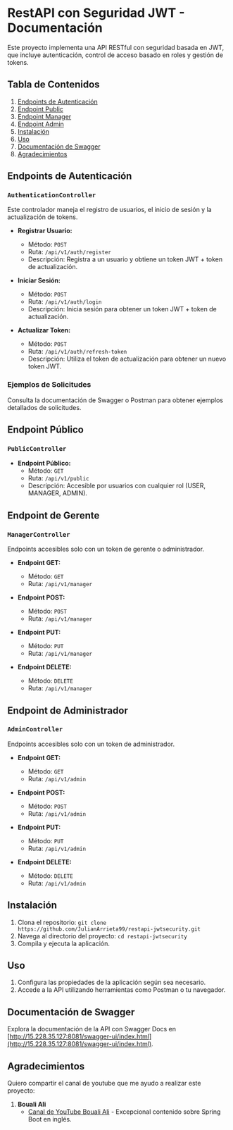 # RestAPI con Seguridad JWT - Documentación

Este proyecto implementa una API RESTful con seguridad basada en JWT, que incluye autenticación, control de acceso basado en roles y gestión de tokens.

## Tabla de Contenidos

1. [Endpoints de Autenticación](#endpoints-de-autenticación)
2. [Endpoint Public](#endpoint-public)
3. [Endpoint Manager](#endpoint-Manager)
4. [Endpoint Admin](#endpoint-Admin)
5. [Instalación](#instalación)
6. [Uso](#uso)
7. [Documentación de Swagger](#documentación-de-swagger)
8. [Agradecimientos](#agradecimientos)

## Endpoints de Autenticación

### `AuthenticationController`

Este controlador maneja el registro de usuarios, el inicio de sesión y la actualización de tokens.

- **Registrar Usuario:**
  - Método: `POST`
  - Ruta: `/api/v1/auth/register`
  - Descripción: Registra a un usuario y obtiene un token JWT + token de actualización.

- **Iniciar Sesión:**
  - Método: `POST`
  - Ruta: `/api/v1/auth/login`
  - Descripción: Inicia sesión para obtener un token JWT + token de actualización.

- **Actualizar Token:**
  - Método: `POST`
  - Ruta: `/api/v1/auth/refresh-token`
  - Descripción: Utiliza el token de actualización para obtener un nuevo token JWT.

### Ejemplos de Solicitudes

Consulta la documentación de Swagger o Postman para obtener ejemplos detallados de solicitudes.

## Endpoint Público

### `PublicController`

- **Endpoint Público:**
  - Método: `GET`
  - Ruta: `/api/v1/public`
  - Descripción: Accesible por usuarios con cualquier rol (USER, MANAGER, ADMIN).

## Endpoint de Gerente

### `ManagerController`

Endpoints accesibles solo con un token de gerente o administrador.

- **Endpoint GET:**
  - Método: `GET`
  - Ruta: `/api/v1/manager`

- **Endpoint POST:**
  - Método: `POST`
  - Ruta: `/api/v1/manager`

- **Endpoint PUT:**
  - Método: `PUT`
  - Ruta: `/api/v1/manager`

- **Endpoint DELETE:**
  - Método: `DELETE`
  - Ruta: `/api/v1/manager`

## Endpoint de Administrador

### `AdminController`

Endpoints accesibles solo con un token de administrador.

- **Endpoint GET:**
  - Método: `GET`
  - Ruta: `/api/v1/admin`

- **Endpoint POST:**
  - Método: `POST`
  - Ruta: `/api/v1/admin`

- **Endpoint PUT:**
  - Método: `PUT`
  - Ruta: `/api/v1/admin`

- **Endpoint DELETE:**
  - Método: `DELETE`
  - Ruta: `/api/v1/admin`

## Instalación

1. Clona el repositorio: `git clone https://github.com/JulianArrieta99/restapi-jwtsecurity.git`
2. Navega al directorio del proyecto: `cd restapi-jwtsecurity`
3. Compila y ejecuta la aplicación.

## Uso

1. Configura las propiedades de la aplicación según sea necesario.
2. Accede a la API utilizando herramientas como Postman o tu navegador.

## Documentación de Swagger

Explora la documentación de la API con Swagger Docs en [http://15.228.35.127:8081/swagger-ui/index.html](http://15.228.35.127:8081/swagger-ui/index.html).

## Agradecimientos

Quiero compartir el canal de youtube que me ayudo a realizar este proyecto:
1. **Bouali Ali**
   - [Canal de YouTube Bouali Ali](https://www.youtube.com/@BoualiAli) - Excepcional contenido sobre Spring Boot en inglés.
